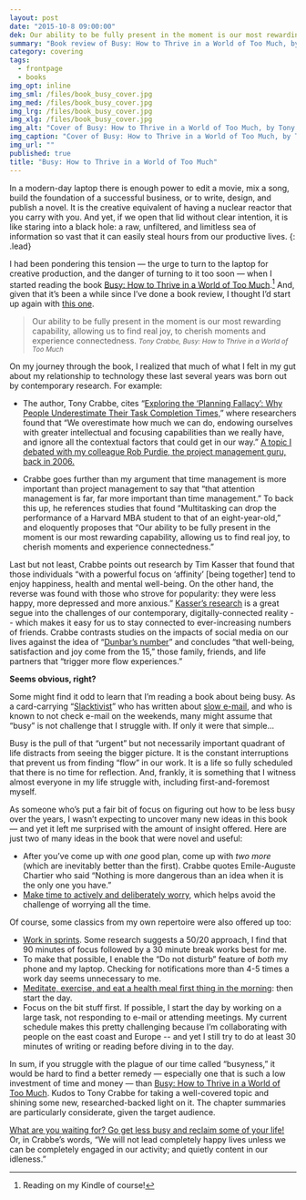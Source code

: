 ```yaml
---
layout: post
date: "2015-10-8 09:00:00"
dek: Our ability to be fully present in the moment is our most rewarding capability
summary: "Book review of Busy: How to Thrive in a World of Too Much, by Tony Crabbe"
category: covering
tags: 
  - frontpage
  - books
img_opt: inline
img_sml: /files/book_busy_cover.jpg
img_med: /files/book_busy_cover.jpg
img_lrg: /files/book_busy_cover.jpg
img_xlg: /files/book_busy_cover.jpg
img_alt: "Cover of Busy: How to Thrive in a World of Too Much, by Tony Crabbe"
img_caption: "Cover of Busy: How to Thrive in a World of Too Much, by Tony Crabbe"
img_url: ""
published: true
title: "Busy: How to Thrive in a World of Too Much"
---
```



In a modern-day laptop there is enough power to edit a movie, mix a song, build the foundation of a successful business, or to write, design, and publish a novel. It is the creative equivalent of having a nuclear reactor that you carry with you. And yet, if we open that lid without clear intention, it is like staring into a black hole: a raw, unfiltered, and limitless sea of information so vast that it can easily steal hours from our productive lives.
{: .lead}

I had been pondering this tension — the urge to turn to the laptop for creative production, and the danger of turning to it too soon — when I started reading the book [Busy: How to Thrive in a World of Too Much][busy].[^1] And, given that it’s been a while since I’ve done a book review, I thought I’d start up again with [this one][busy].

> Our ability to be fully present in the moment is our most rewarding capability, allowing us to find real joy, to cherish moments and experience connectedness. 
> <small><cite>Tony Crabbe, Busy: How to Thrive in a World of Too Much</cite></small>

On my journey through the book, I realized that much of what I felt in my gut about my relationship to technology these last several years was born out by contemporary research. For example:

* The author, Tony Crabbe, cites “[Exploring the ‘Planning Fallacy’: Why People Underestimate Their Task Completion Times,](http://web.mit.edu/curhan/www/docs/Articles/biases/67_J_Personality_and_Social_Psychology_366,_1994.pdf)” where researchers found that “We overestimate how much we can do, endowing ourselves with greater intellectual and focusing capabilities than we really have, and ignore all the contextual factors that could get in our way.” [A topic I debated with my colleague Rob Purdie, the project management guru, back in 2006.](http://phillipadsmith.com/2006/05/project-management-vs-time-management.html)

* Crabbe goes further than my argument that time management is more important than project management to say that “that attention management is far, far more important than time management.” To back this up, he references studies that found “Multitasking can drop the performance of a Harvard MBA student to that of an eight-year-old,” and eloquently proposes that “Our ability to be fully present in the moment is our most rewarding capability, allowing us to find real joy, to cherish moments and experience connectedness.”

Last but not least, Crabbe points out research by Tim Kasser that found that those individuals “with a powerful focus on ‘affinity’ [being together] tend to enjoy happiness, health and mental well-being. On the other hand, the reverse was found with those who strove for popularity: they were less happy, more depressed and more anxious.” [Kasser’s research](http://www.knox.edu/academics/majors-and-minors/psychology/faculty/kasser-tim) is a great segue into the challenges of our contemporary, digitally-connected reality -- which makes it easy for us to stay connected to ever-increasing numbers of friends. Crabbe contrasts  studies on the impacts of social media on our lives against the idea of “[Dunbar’s number](https://en.wikipedia.org/wiki/Dunbar%27s_number)” and concludes “that well-being, satisfaction and joy come from the 15,” those family, friends, and life partners that “trigger more flow experiences.”

**Seems obvious, right?**

Some might find it odd to learn that I’m reading a book about being busy. As a card-carrying “[Slacktivist](http://phillipadsmith.com/tag/slacktivism/)” who has written about [slow e-mail](http://phillipadsmith.com/2007/07/longing-for-the-days-of-snail-mail-a-guide-to-slow-e-mail.html), and who is known to not check e-mail on the weekends, many might assume that “busy” is not challenge that I struggle with. If only it were that simple...

Busy is the pull of that “urgent” but not necessarily important quadrant of life distracts from seeing the bigger picture. It is the constant interruptions that prevent us from finding “flow” in our work. It is a life so fully scheduled that there is no time for reflection. And, frankly, it is something that I witness almost everyone in my life struggle with, including first-and-foremost myself.

As someone who’s put a fair bit of focus on figuring out how to be less busy over the years, I wasn’t expecting to uncover many new ideas in this book — and yet it left me surprised with the amount of insight offered. Here are just two of many ideas in the book that were novel and useful:

* After you’ve come up with *one* good plan, come up with *two more* (which are inevitably better than the first). Crabbe quotes Emile-Auguste Chartier who said “Nothing is more dangerous than an idea when it is the only one you have.”
* [Make time to actively and deliberately worry](http://www.amazon.com/Stop-Worrying-your-life-track/dp/0335242529), which helps avoid the challenge of worrying all the time.

Of course, some classics from my own repertoire were also offered up too:

* [Work in sprints](http://www.theatlantic.com/business/archive/2014/09/science-tells-you-how-many-minutes-should-you-take-a-break-for-work-17/380369/). Some research suggests a 50/20 approach, I find that 90 minutes of focus followed by a 30 minute break works best for me.
* To make that possible, I enable the “Do not disturb” feature of *both* my phone and my laptop. Checking for notifications more than 4-5 times a work day seems unnecessary to me.
* [Meditate, exercise, and eat a health meal first thing in the morning](http://phillipadsmith.com/2013/04/reflections-on-40-meditate-destroy-everyday.html): then start the day.
* Focus on the bit stuff first. If possible, I start the day by working on a large task, not responding to e-mail or attending meetings. My current schedule makes this pretty challenging because I’m collaborating with people on the east coast and Europe -- and yet I still try to do at least 30 minutes of writing or reading before diving in to the day.

In sum, if you struggle with the plague of our time called “busyness,” it would be hard to find a better remedy — especially one that is such a low investment of time and money —  than [Busy: How to Thrive in a World of Too Much][busy]. Kudos to Tony Crabbe for taking a well-covered topic and shining some new, researched-backed light on it. The chapter summaries are particularly considerate, given the target audience.

[What are you waiting for? Go get less busy and reclaim some of your life!][busy] Or, in Crabbe’s words, “We will not lead completely happy lives unless we can be completely engaged in our activity; and quietly content in our idleness.”

[busy]:http://amzn.to/1FU22Kk
[^1]: Reading on my Kindle of course!
